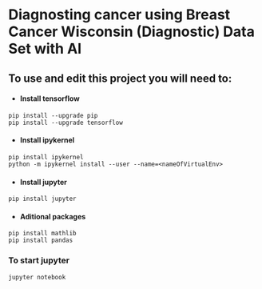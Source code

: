 # Diagnosting cancer using Breast Cancer Wisconsin (Diagnostic) Data Set with AI

## To use and edit this project you will need to:

* #### Install tensorflow

```
pip install --upgrade pip
pip install --upgrade tensorflow
```

* #### Install ipykernel

```
pip install ipykernel
python -m ipykernel install --user --name=<nameOfVirtualEnv>
```

* #### Install jupyter

```
pip install jupyter
```

* #### Aditional packages

```
pip install mathlib
pip install pandas
```


### To start jupyter

```
jupyter notebook
```